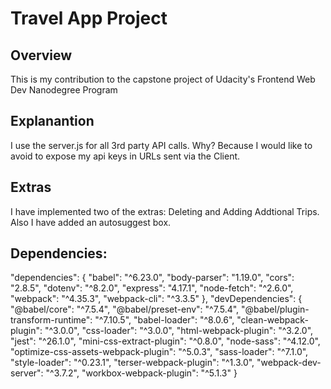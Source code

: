 # Travel App Project

## Overview
This is my contribution to the capstone project of Udacity's Frontend Web Dev Nanodegree Program

## Explanantion
I use the server.js for all 3rd party API calls. Why? Because I would like to avoid to expose my api keys in URLs sent via the Client. 

## Extras
I have implemented two of the extras: Deleting and Adding Addtional Trips. Also I have added an autosuggest box.


## Dependencies:

"dependencies": {
    "babel": "^6.23.0",
    "body-parser": "1.19.0",
    "cors": "2.8.5",
    "dotenv": "^8.2.0",
    "express": "4.17.1",
    "node-fetch": "^2.6.0",
    "webpack": "^4.35.3",
    "webpack-cli": "^3.3.5"
  },
  "devDependencies": {
    "@babel/core": "^7.5.4",
    "@babel/preset-env": "^7.5.4",
    "@babel/plugin-transform-runtime": "^7.10.5",
    "babel-loader": "^8.0.6",
    "clean-webpack-plugin": "^3.0.0",
    "css-loader": "^3.0.0",
    "html-webpack-plugin": "^3.2.0",
    "jest": "^26.1.0",
    "mini-css-extract-plugin": "^0.8.0",
    "node-sass": "^4.12.0",
    "optimize-css-assets-webpack-plugin": "^5.0.3",
    "sass-loader": "^7.1.0",
    "style-loader": "^0.23.1",
    "terser-webpack-plugin": "^1.3.0",
    "webpack-dev-server": "^3.7.2",
    "workbox-webpack-plugin": "^5.1.3"
  }